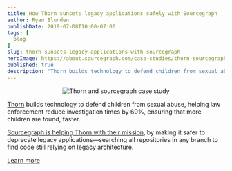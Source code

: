 ```yaml
---
title: How Thorn sunsets legacy applications safely with Sourcegraph
author: Ryan Blunden
publishDate: 2019-07-08T10:00-07:00
tags: [
  blog
]
slug: thorn-sunsets-legacy-applications-with-sourcegraph
heroImage: https://about.sourcegraph.com/case-studies/thorn-sourcegraph-case-study.png
published: true
description: "Thorn builds technology to defend children from sexual abuse, helping law enforcement reduce investigation times by 60%, ensuring that more children are found, faster. Sourcegraph is helping Thorn with their mission, by making it safer to deprecate legacy applications—searching all repositories in any branch to find code still relying on legacy architecture."
---
```


<p style="text-align: center">
  <img src="/case-studies/thorn-sourcegraph-case-study-og-embed.jpg" alt="Thorn and sourcegraph case study"/>
</p>

[Thorn](https://www.thorn.org/) builds technology to defend children from sexual abuse, helping law enforcement reduce investigation times by 60%, ensuring that more children are found, faster.

[Sourcegraph is helping Thorn with their mission](/case-studies/we-are-thorn), by making it safer to deprecate legacy applications—searching all repositories in any branch to find code still relying on legacy architecture.

<a href="/case-studies/we-are-thorn" class="btn btn-primary mt-4">Learn more</a>
